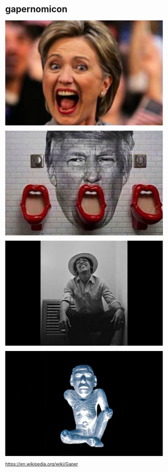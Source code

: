 
gapernomicon
============
![](https://github.com/nondejus/gapernomicon/blob/main/ArtBoard%20Image%20(39).jpg) 

![](https://github.com/nondejus/gapernomicon/blob/main/ArtBoard%20Image%20(42).jpg) 

![](https://github.com/nondejus/gapernomicon/blob/main/ArtBoard%20Image%20(45).jpg) 

![](https://github.com/nondejus/gapernomicon/blob/main/ArtBoard%20Image%20(44).jpg) 

https://en.wikipedia.org/wiki/Gaper

